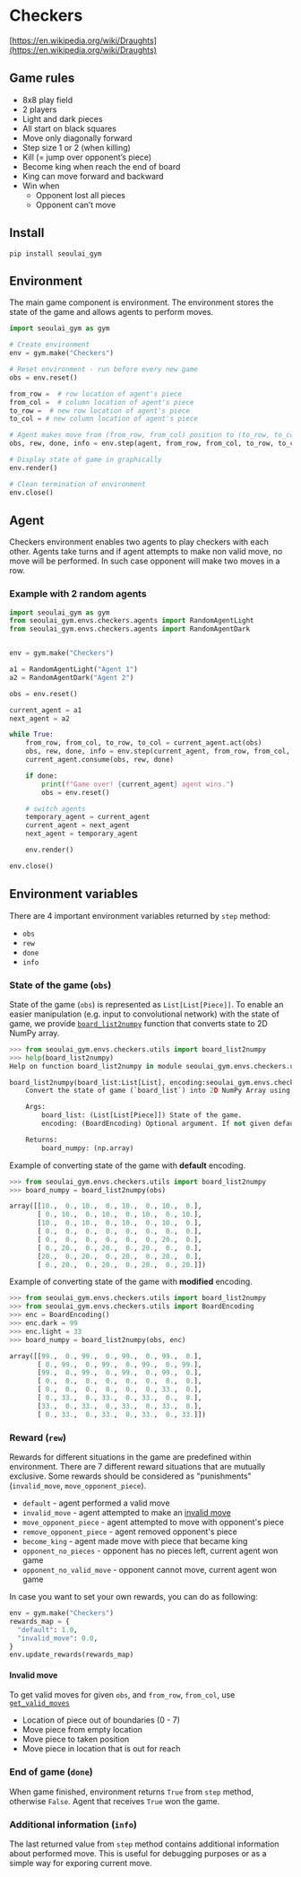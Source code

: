 # Checkers
[https://en.wikipedia.org/wiki/Draughts](https://en.wikipedia.org/wiki/Draughts)

## Game rules
* 8x8 play field
* 2 players
* Light and dark pieces
* All start on black squares
* Move only diagonally forward
* Step size 1 or 2 (when killing)
* Kill (= jump over opponent’s piece)
* Become king when reach the end of board
* King can move forward and backward
* Win when
  * Opponent lost all pieces
  * Opponent can’t move


## Install
```
pip install seoulai_gym
```

## Environment
The main game component is environment.
The environment stores the state of the game and allows agents to perform moves.

```python
import seoulai_gym as gym

# Create environment
env = gym.make("Checkers")

# Reset environment - run before every new game
obs = env.reset()

from_row =  # row location of agent's piece
from_col =  # column location of agent's piece
to_row =  # new row location of agent's piece
to_col = # new column location of agent's piece

# Agent makes move from (from_row, from_col) position to (to_row, to_col) position using environment
obs, rew, done, info = env.step(agent, from_row, from_col, to_row, to_col)

# Display state of game in graphically
env.render()

# Clean termination of environment
env.close()
```

## Agent
Checkers environment enables two agents to play checkers with each other.
Agents take turns and if agent attempts to make non valid move, no move will be performed.
In such case opponent will make two moves in a row.


### Example with 2 random agents
```python
import seoulai_gym as gym
from seoulai_gym.envs.checkers.agents import RandomAgentLight
from seoulai_gym.envs.checkers.agents import RandomAgentDark


env = gym.make("Checkers")

a1 = RandomAgentLight("Agent 1")
a2 = RandomAgentDark("Agent 2")

obs = env.reset()

current_agent = a1
next_agent = a2

while True:
    from_row, from_col, to_row, to_col = current_agent.act(obs)
    obs, rew, done, info = env.step(current_agent, from_row, from_col, to_row, to_col)
    current_agent.consume(obs, rew, done)

    if done:
        print(f"Game over! {current_agent} agent wins.")
        obs = env.reset()

    # switch agents
    temporary_agent = current_agent
    current_agent = next_agent
    next_agent = temporary_agent

    env.render()

env.close()
```

## Environment variables
There are 4 important environment variables returned by `step` method:
* `obs`
* `rew`
* `done`
* `info`

### State of the game (`obs`)
State of the game (`obs`) is represented as `List[List[Piece]]`.
To enable an easier manipulation (e.g. input to convolutional network) with the state of game, we provide [`board_list2numpy`](https://github.com/seoulai/gym/blob/master/seoulai_gym/envs/checkers/utils.py#L67-L103) function that converts state to 2D NumPy array.


```python
>>> from seoulai_gym.envs.checkers.utils import board_list2numpy
>>> help(board_list2numpy)
Help on function board_list2numpy in module seoulai_gym.envs.checkers.utils:

board_list2numpy(board_list:List[List], encoding:seoulai_gym.envs.checkers.utils.BoardEncoding=<seoulai_gym.envs.checkers.utils.BoardEncoding object at 0x7fce4eb20e10>) -> <built-in function array>
    Convert the state of game (`board_list`) into 2D NumPy Array using `encoding`.

    Args:
        board_list: (List[List[Piece]]) State of the game.
        encoding: (BoardEncoding) Optional argument. If not given default encoding will be utilized.

    Returns:
        board_numpy: (np.array)
```

Example of converting state of the game with **default** encoding.
```python
>>> from seoulai_gym.envs.checkers.utils import board_list2numpy
>>> board_numpy = board_list2numpy(obs)
```

```python
array([[10.,  0., 10.,  0., 10.,  0., 10.,  0.],
       [ 0., 10.,  0., 10.,  0., 10.,  0., 10.],
       [10.,  0., 10.,  0., 10.,  0., 10.,  0.],
       [ 0.,  0.,  0.,  0.,  0.,  0.,  0.,  0.],
       [ 0.,  0.,  0.,  0.,  0.,  0., 20.,  0.],
       [ 0., 20.,  0., 20.,  0., 20.,  0.,  0.],
       [20.,  0., 20.,  0., 20.,  0., 20.,  0.],
       [ 0., 20.,  0., 20.,  0., 20.,  0., 20.]])
```

Example of converting state of the game with **modified** encoding.
```python
>>> from seoulai_gym.envs.checkers.utils import board_list2numpy
>>> from seoulai_gym.envs.checkers.utils import BoardEncoding
>>> enc = BoardEncoding()
>>> enc.dark = 99
>>> enc.light = 33
>>> board_numpy = board_list2numpy(obs, enc)
```

```python
array([[99.,  0., 99.,  0., 99.,  0., 99.,  0.],
       [ 0., 99.,  0., 99.,  0., 99.,  0., 99.],
       [99.,  0., 99.,  0., 99.,  0., 99.,  0.],
       [ 0.,  0.,  0.,  0.,  0.,  0.,  0.,  0.],
       [ 0.,  0.,  0.,  0.,  0.,  0., 33.,  0.],
       [ 0., 33.,  0., 33.,  0., 33.,  0.,  0.],
       [33.,  0., 33.,  0., 33.,  0., 33.,  0.],
       [ 0., 33.,  0., 33.,  0., 33.,  0., 33.]])
```

### Reward (`rew`)
Rewards for different situations in the game are predefined within environment.
There are 7 different reward situations that are mutually exclusive.
Some rewards should be considered as "punishments" (`invalid_move`, `move_opponent_piece`).

* `default` - agent performed a valid move
* `invalid_move` - agent attempted to make an [invalid move](#invalid-move)
* `move_opponent_piece` - agent attempted to move with opponent's piece
* `remove_opponent_piece` - agent removed opponent's piece
* `become_king` - agent made move with piece that became king
* `opponent_no_pieces` - opponent has no pieces left, current agent won game
* `opponent_no_valid_move` - opponent cannot move, current agent won game

In case you want to set your own rewards, you can do as following:

```python
env = gym.make("Checkers")
rewards_map = {
  "default": 1.0,
  "invalid_move": 0.0,
}
env.update_rewards(rewards_map)
```

#### Invalid move
To get valid moves for given `obs`, and `from_row`, `from_col`, use [`get_valid_moves`](https://github.com/seoulai/gym/blob/master/seoulai_gym/envs/checkers/rules.py#L64-L83)
* Location of piece out of boundaries (0 - 7)
* Move piece from empty location
* Move piece to taken position
* Move piece in location that is out for reach

### End of game (`done`)
When game finished, environment returns `True` from `step` method, otherwise `False`.
Agent that receives `True` won the game.

### Additional information (`info`)
The last returned value from `step` method contains additional information about performed move.
This is useful for debugging purposes or as a simple way for exporing current move.
